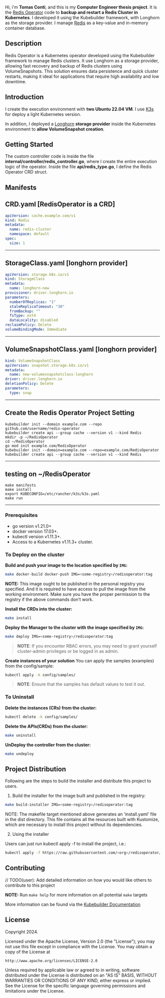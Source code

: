 Hi, i'm **Tomas Conti**, and this is my **Computer Engineer thesis project**.
It is the [Redis Operator](https://redis.io/docs/latest/operate/kubernetes/architecture/operator/) code to **backup and restart a Redis Cluster in Kubernetes**. 
I developed it using the Kubebuilder framework, with Longhorn as the storage provider.
I manage [Redis](https://redis.io/) as a key-value and in-memory container database.
## Description
Redis Operator is a Kubernetes operator developed using the Kubebuilder framework to manage Redis clusters. It use Longhorn as a storage provider, allowing fast recovery and backup of Redis clusters using VolumeSnapshots. This solution ensures data persistence and quick cluster restarts, making it ideal for applications that require high availability and low downtime.
## Introduction
I create the execution environment with **two Ubuntu 22.04 VM**. I use [K3s](https://docs.k3s.io/quick-start) for deploy a light Kubernetes version. 

In addition, I deployed a [Longhorn](https://docs.vultr.com/how-to-install-longhorn-on-kubernetes) **storage provider** inside the Kubernetes environment to **allow VolumeSnapshot creation**.
## Getting Started
The custom controller code is inside the file **internal/controller/redis_controller.go**, where I create the entire execution logic of the operator. Inside the file **api/redis_type.go**, I define the Redis Operator CRD struct.
## Manifests
## CRD.yaml [RedisOperator is a CRD]
```yaml
apiVersion: cache.example.com/v1
kind: Redis
metadata:
  name: redis-cluster
  namespace: default
spec:
  size: 1
````
---------------------------------------------------------------------
## StorageClass.yaml [longhorn provider]
```yaml
apiVersion: storage.k8s.io/v1
kind: StorageClass
metadata:
  name: longhorn-new
provisioner: driver.longhorn.io
parameters:
  numberOfReplicas: "1"
  staleReplicaTimeout: "30"
  fromBackup: ""
  fsType: ext4
  dataLocality: disabled
reclaimPolicy: Delete
volumeBindingMode: Immediate
````
---------------------------------------------------------------------
## VolumeSnapshotClass.yaml [longhorn provider]
```yaml
kind: VolumeSnapshotClass
apiVersion: snapshot.storage.k8s.io/v1
metadata:
  name: new-volumesnapshotclass-longhorn
driver: driver.longhorn.io
deletionPolicy: Delete
parameters:
  type: snap
````
--------------------------------------------------------------------
## Create the Redis Operator Project Setting 
```
kubebuilder init --domain example.com --repo github.com/username/redis-operator
kubebuilder create api --group cache --version v1 --kind Redis
mkdir -p ~/RedisOperator
cd ~/RedisOperator
go mod init example.com/RedisOperator
kubebuilder init --domain=example.com --repo=example.com/RedisOperator
kubebuilder create api --group cache --version v1 --kind Redis
```
--------------------------------------------------------------------
## testing on ~/RedisOperator
```
make manifests
make install
export KUBECONFIG=/etc/rancher/k3s/k3s.yaml
make run
```
---------------------------------------------------------------------------
### Prerequisites
- go version v1.21.0+
- docker version 17.03+.
- kubectl version v1.11.3+.
- Access to a Kubernetes v1.11.3+ cluster.

### To Deploy on the cluster
**Build and push your image to the location specified by `IMG`:**

```sh
make docker-build docker-push IMG=<some-registry>/redisoperator:tag
```

**NOTE:** This image ought to be published in the personal registry you specified.
And it is required to have access to pull the image from the working environment.
Make sure you have the proper permission to the registry if the above commands don’t work.

**Install the CRDs into the cluster:**

```sh
make install
```

**Deploy the Manager to the cluster with the image specified by `IMG`:**

```sh
make deploy IMG=<some-registry>/redisoperator:tag
```

> **NOTE**: If you encounter RBAC errors, you may need to grant yourself cluster-admin
privileges or be logged in as admin.

**Create instances of your solution**
You can apply the samples (examples) from the config/sample:

```sh
kubectl apply -k config/samples/
```

>**NOTE**: Ensure that the samples has default values to test it out.

### To Uninstall
**Delete the instances (CRs) from the cluster:**

```sh
kubectl delete -k config/samples/
```

**Delete the APIs(CRDs) from the cluster:**

```sh
make uninstall
```

**UnDeploy the controller from the cluster:**

```sh
make undeploy
```

## Project Distribution

Following are the steps to build the installer and distribute this project to users.

1. Build the installer for the image built and published in the registry:

```sh
make build-installer IMG=<some-registry>/redisoperator:tag
```

NOTE: The makefile target mentioned above generates an 'install.yaml'
file in the dist directory. This file contains all the resources built
with Kustomize, which are necessary to install this project without
its dependencies.

2. Using the installer

Users can just run kubectl apply -f <URL for YAML BUNDLE> to install the project, i.e.:

```sh
kubectl apply -f https://raw.githubusercontent.com/<org>/redisoperator/<tag or branch>/dist/install.yaml
```

## Contributing
// TODO(user): Add detailed information on how you would like others to contribute to this project

**NOTE:** Run `make help` for more information on all potential `make` targets

More information can be found via the [Kubebuilder Documentation](https://book.kubebuilder.io/introduction.html)

## License

Copyright 2024.

Licensed under the Apache License, Version 2.0 (the "License");
you may not use this file except in compliance with the License.
You may obtain a copy of the License at

    http://www.apache.org/licenses/LICENSE-2.0

Unless required by applicable law or agreed to in writing, software
distributed under the License is distributed on an "AS IS" BASIS,
WITHOUT WARRANTIES OR CONDITIONS OF ANY KIND, either express or implied.
See the License for the specific language governing permissions and
limitations under the License.
